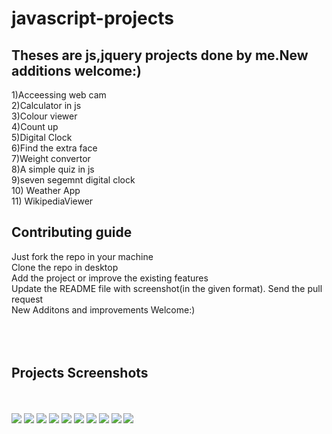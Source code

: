 # javascript-projects
<h2>Theses are js,jquery projects done by me.New additions welcome:)</h2>

1)Acceessing web cam<br>
2)Calculator in js<br>
3)Colour viewer<br>
4)Count up<br>
5)Digital Clock<br>
6)Find the extra face<br>
7)Weight convertor<br>
8)A simple quiz in js<br>
9)seven segemnt digital clock<br>
10) Weather App<br>
11) WikipediaViewer<br>

<h2>Contributing guide</h2>
Just fork the repo in your machine<br>
Clone the repo in desktop<br>
Add the project or improve the existing features<br>
Update the README file with screenshot(in the given format).
Send the pull request<br>
New Additons and improvements Welcome:)<br><br><br><br>



<h2>Projects Screenshots</h2><br><br>







<img src="https://image.ibb.co/kMcyQb/12.png">
<img src="https://image.ibb.co/ca0J8w/calcula.png">
<img src="https://image.ibb.co/jrZv5b/color.png">
<img src="https://image.ibb.co/bYaXJw/count.png">
<img src="https://image.ibb.co/dgxOQb/clock.png">
<img src="https://image.ibb.co/hB6BBG/face.png">
<img src="https://image.ibb.co/c52q5b/convertor.png">
<img src="https://image.ibb.co/nddrBG/quiz.png">
<img src="https://image.ibb.co/eSqeYw/weather.png">
<img src="https://ibb.co/k21NRR">
